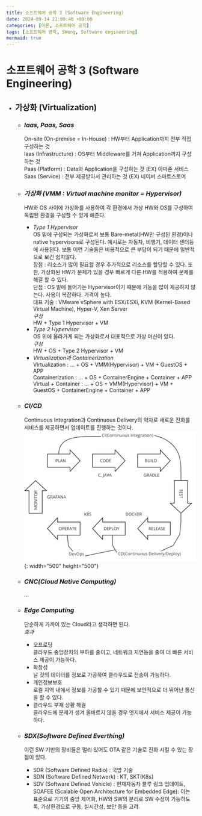 ```yaml
---
title: 소프트웨어 공학 3 (Software Engineering)
date: 2024-09-14 21:00:40 +09:00
categories: [이론, 소프트웨어 공학]
tags: [소프트웨어 공학, SWeng, Software engineering]
mermaid: true
---
```


# 소프트웨어 공학 3 (Software Engineering)   

- ## **가상화 (Virtualization)**   

   - ### *Iaas, Paas, Saas*   
      On-site (On-premise = In-House) : HW부터 Application까지 전부 직접 구성하는 것   
      Iaas (Infrastructure) : OS부터 Middleware를 거쳐 Application까지 구성하는 것   
      Paas (Platform) : Data와 Application을 구성하는 것 (EX) 아마존 서비스   
      Saas (Service) : 전부 제공받아서 관리하는 것 (EX) 네이버 스마트스토어   

   - ### *가상화 (VMM : Virtual machine monitor = Hypervisor)*   
      HW와 OS 사이에 가상화를 사용하여 각 환경에서 가상 HW와 OS를 구성하여 독립된 환경을 구성할 수 있게 해준다.   
      - *Type 1 Hypervisor*   
         OS 밑에 구성되는 가상화로서 보통 Bare-metal(HW만 구성된 환경)이나 native hypervisors로 구성된다. 예시로는 자동차, 비행기, 데이터 센터등에 사용된다. 보통 이런 기술들은 비용적으로 큰 부담이 되기 때문에 일반적으로 보긴 쉽지않다.   
         장점 : 리소스가 많이 필요할 경우 추가적으로 리소스를 할당할 수 있다. 또한, 가상화된 HW가 문제가 있을 경우 빠르게 다른 HW를 적용하여 문제를 해결 할 수 있다.   
         단점 : OS 밑에 들어가는 Hypervisor이기 때문에 기능을 많이 제공하지 않는다. 사용이 복잡하다. 가격이 높다.  
         대표 기술 : VMware vSphere with ESX/ESXi, KVM (Kernel-Based Virtual Machine), Hyper-V, Xen Server   
         *구성*   
         HW + Type 1 Hypervisor + VM   
      - *Type 2 Hypervisor*   
         OS 위에 올라가게 되는 가상화로서 대표적으로 가상 머신이 있다.   
         *구성*   
         HW + OS + Type 2 Hypervisor + VM   
      - *Virtualization과 Containerization*  
         Virtualization : ... + OS + VMM(Hypervisor) + VM + GuestOS + APP  
         Containerization : ... + OS + ContainerEngine + Container + APP  
         Virtual + Container : ... + OS + VMM(Hypervisor) + VM + GuestOS + ContainerEngine + Container + APP  

   - ### *CI/CD*  
      Continuous Integration과 Continuous Delivery의 약자로 새로운 진화를 서비스를 제공하면서 업데이트를 진행하는 것이다.  
      ![Layer](/assets/img/CICD.png){: width="500" height="500"}  
   - ### *CNC(Cloud Native Computing)*  
      ...  
   - ### *Edge Computing*  
      단순하게 가까이 있는 Cloud라고 생각하면 된다.  
      *효과*  
      - 오프로딩  
         클라우드 중앙장치의 부하를 줄이고, 네트워크 지연등을 줄여 더 빠른 서비스 제공이 가능하다.  
      - 확장성  
         날 것의 데이터를 정보로 가공하여 클라우드로 전송이 가능하다.  
      - 개인정보보호  
         로컬 지역 내에서 정보를 가공할 수 있기 때문에 보안적으로 더 뛰어난 통신을 할 수 있다.  
      - 클라우드 부재 상황 해결  
         클라우드에 문제가 생겨 올바르지 않을 경우 엣지에서 서비스 제공이 가능하다.  
   - ### *SDX(Software Defined Everthing)*  
      이런 SW 기반의 장비들은 멀리 있어도 OTA 같은 기술로 진화 시킬 수 있는 장점이 있다.  
      - SDR (Software Defined Radio) : 국방 기술  
      - SDN (Software Defined Network) : KT, SKT(K8s)  
      - SDV (Software Defined Vehicle) : 현재자동차 블루 링크 업데이트, SOAFEE (Scalable Open Architecture for Embedded Edge): 이는 표준으로 기기의 중앙 제어화, HW와 SW의 분리로 SW 수정이 가능하도록, 가상환경으로 구동, 실시간성, 보안 등을 고려.  


   